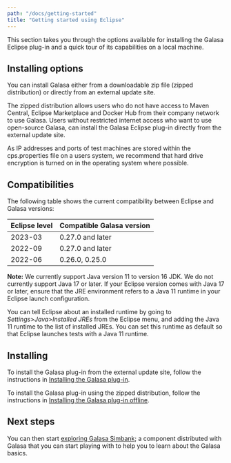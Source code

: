 ```yaml
---
path: "/docs/getting-started"
title: "Getting started using Eclipse"
---
```

This section takes you through the options available for installing the Galasa Eclipse plug-in and a quick tour of its capabilities on a local machine.

## Installing options
You can install Galasa either from a downloadable zip file (zipped distribution) or directly from an external update site. 

The zipped distribution allows users who do not have access to Maven Central, Eclipse Marketplace and Docker Hub from their company network to use Galasa. Users without restricted internet access who want to use open-source Galasa, can install the Galasa Eclipse plug-in directly from the external update site.

As IP addresses and ports of test machines are stored within the cps.properties file on a users system, we recommend that hard drive encryption is turned on in the operating system where possible.

## Compatibilities

The following table shows the current compatibility between Eclipse and Galasa versions: 


| Eclipse level |  Compatible Galasa version  |
| :---- | :-------- | 
| 2023-03  | 0.27.0 and later |
| 2022-09 | 0.27.0 and later | 
| 2022-06 | 0.26.0, 0.25.0 |

<b>Note:</b> We currently support Java version 11 to version 16 JDK. We do not currently support Java 17 or later. If your Eclipse version comes with Java 17 or later, ensure that the JRE environment refers to a Java 11 runtime in your Eclipse launch configuration. 

You can tell Eclipse about an installed runtime by going to _Settings_>_Java_>_Installed JREs_ from the Eclipse menu, and adding the Java 11 runtime to the list of installed JREs. You can set this runtime as default so that Eclipse launches tests with a Java 11 runtime. 

## Installing 

To install the Galasa plug-in from the external update site, follow the instructions in [Installing the Galasa plug-in](/docs/getting-started/installing-online). 

To install the Galasa plug-in using the zipped distribution, follow the instructions in [Installing the Galasa plug-in offline](/docs/getting-started/installing-offline). 


## Next steps 

You can then start [exploring Galasa Simbank](/docs/getting-started/simbank); a component distributed with Galasa that you can start playing with to help you to learn about the Galasa basics. 

